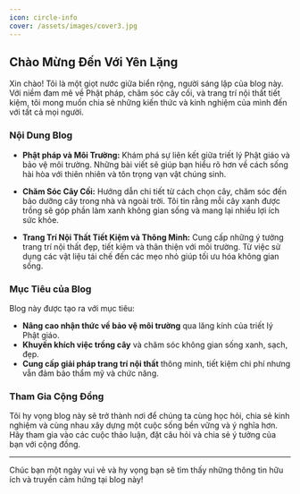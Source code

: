 ```yaml
---
icon: circle-info
cover: /assets/images/cover3.jpg
---
```


## Chào Mừng Đến Với Yên Lặng

Xin chào! Tôi là một giọt nước giữa biển rộng, người sáng lập của blog này. Với niềm đam mê về Phật pháp, chăm sóc cây cối, và trang trí nội thất tiết kiệm, tôi mong muốn chia sẻ những kiến thức và kinh nghiệm của mình đến với tất cả mọi người.

### Nội Dung Blog

- **Phật pháp và Môi Trường:**
  Khám phá sự liên kết giữa triết lý Phật giáo và bảo vệ môi trường. Những bài viết sẽ giúp bạn hiểu rõ hơn về cách sống hài hòa với thiên nhiên và tôn trọng vạn vật chúng sinh.

- **Chăm Sóc Cây Cối:**
  Hướng dẫn chi tiết từ cách chọn cây, chăm sóc đến bảo dưỡng cây trong nhà và ngoài trời. Tôi tin rằng mỗi cây xanh được trồng sẽ góp phần làm xanh không gian sống và mang lại nhiều lợi ích sức khỏe.

- **Trang Trí Nội Thất Tiết Kiệm và Thông Minh:**
  Cung cấp những ý tưởng trang trí nội thất đẹp, tiết kiệm và thân thiện với môi trường. Từ việc sử dụng các vật liệu tái chế đến các mẹo nhỏ giúp tối ưu hóa không gian sống.

### Mục Tiêu của Blog

Blog này được tạo ra với mục tiêu:
- **Nâng cao nhận thức về bảo vệ môi trường** qua lăng kính của triết lý Phật giáo.
- **Khuyến khích việc trồng cây** và chăm sóc không gian sống xanh, sạch, đẹp.
- **Cung cấp giải pháp trang trí nội thất** thông minh, tiết kiệm chi phí nhưng vẫn đảm bảo thẩm mỹ và chức năng.

### Tham Gia Cộng Đồng

Tôi hy vọng blog này sẽ trở thành nơi để chúng ta cùng học hỏi, chia sẻ kinh nghiệm và cùng nhau xây dựng một cuộc sống bền vững và ý nghĩa hơn. Hãy tham gia vào các cuộc thảo luận, đặt câu hỏi và chia sẻ ý tưởng của bạn với cộng đồng.

---

Chúc bạn một ngày vui vẻ và hy vọng bạn sẽ tìm thấy những thông tin hữu ích và truyền cảm hứng tại blog này!
